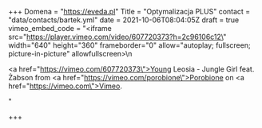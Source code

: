+++
Domena = "https://eveda.pl"
Title = "Optymalizacja PLUS"
contact = "data/contacts/bartek.yml"
date = 2021-10-06T08:04:05Z
draft = true
vimeo_embed_code = "<iframe src=\"https://player.vimeo.com/video/607720373?h=2c96106c12\" width=\"640\" height=\"360\" frameborder=\"0\" allow=\"autoplay; fullscreen; picture-in-picture\" allowfullscreen></iframe>\n<p><a href=\"https://vimeo.com/607720373\">Young Leosia - Jungle Girl feat. Żabson</a> from <a href=\"https://vimeo.com/porobione\">Porobione</a> on <a href=\"https://vimeo.com\">Vimeo</a>.</p>"

+++
